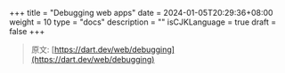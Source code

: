 +++
title = "Debugging web apps"
date = 2024-01-05T20:29:36+08:00
weight = 10
type = "docs"
description = ""
isCJKLanguage = true
draft = false
+++

> 原文: [https://dart.dev/web/debugging](https://dart.dev/web/debugging)
